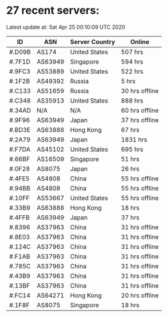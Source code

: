 # 27 recent servers:

Latest update at: Sat Apr 25 00:10:09 UTC 2020

| ID | ASN | Server Country | Online |
| -- | --- | -------------- | ------ |
| #.D09B | AS174 | United States | 507 hrs |
| #.7F1D | AS63949 | Singapore | 594 hrs |
| #.9FC3 | AS53889 | United States | 522 hrs |
| #.1F2B | AS49392 | Russia | 5 hrs |
| #.C133 | AS51659 | Russia | 30 hrs offline |
| #.C348 | AS35913 | United States | 888 hrs |
| #.34AD | N/A | N/A | 60 hrs offline |
| #.9F96 | AS63949 | Japan | 37 hrs offline |
| #.BD3E | AS63888 | Hong Kong | 67 hrs |
| #.2A79 | AS63949 | Japan | 1831 hrs |
| #.F7DA | AS45102 | United States | 695 hrs |
| #.66BF | AS16509 | Singapore | 51 hrs |
| #.0F28 | AS8075 | Japan | 26 hrs |
| #.4FE5 | AS4808 | China | 55 hrs offline |
| #.94BB | AS4808 | China | 55 hrs offline |
| #.10FF | AS53667 | United States | 55 hrs offline |
| #.33B9 | AS63888 | Hong Kong | 18 hrs |
| #.4FFB | AS63949 | Japan | 37 hrs |
| #.8396 | AS37963 | China | 31 hrs offline |
| #.8E03 | AS37963 | China | 31 hrs offline |
| #.124C | AS37963 | China | 31 hrs offline |
| #.F1AB | AS37963 | China | 31 hrs offline |
| #.785C | AS37963 | China | 31 hrs offline |
| #.43B9 | AS37963 | China | 31 hrs offline |
| #.13BF | AS37963 | China | 31 hrs offline |
| #.FC14 | AS64271 | Hong Kong | 20 hrs offline |
| #.1F8F | AS8075 | Singapore | 18 hrs |

